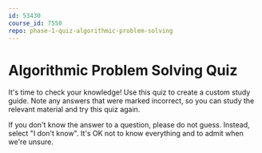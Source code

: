 ```yaml
---
id: 53430
course_id: 7550
repo: phase-1-quiz-algorithmic-problem-solving
---
```


# Algorithmic Problem Solving Quiz

It's time to check your knowledge! Use this quiz to create a custom study guide.
Note any answers that were marked incorrect, so you can study the relevant
material and try this quiz again.

If you don't know the answer to a question, please do not guess. Instead, select
"I don't know". It's OK not to know everything and to admit when we're unsure.
